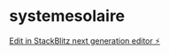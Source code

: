 # systemesolaire

[Edit in StackBlitz next generation editor ⚡️](https://stackblitz.com/~/github.com/aetrad/systemesolaire)
